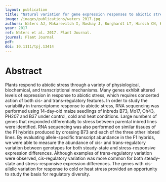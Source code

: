 ```yaml
---
layout: publication
title: "Natural variation for gene expression responses to abiotic stress in maize"
image: /images/publications/waters_2017.jpg
authors: Waters AJ, Makarevitch I, Noshay J, Burghardt LT, Hirsch CN, Hirsch CD, Springer NM.
year: 2017
ref: Waters et al. 2017. Plant Journal.
journal: Plant Journal
pdf: 
doi: 10.1111/tpj.13414
---
```


# Abstract

Plants respond to abiotic stress through a variety of physiological, biochemical, and transcriptional mechanisms. Many genes exhibit altered levels of expression in response to abiotic stress, which requires concerted action of both cis- and trans-regulatory features. In order to study the variability in transcriptome response to abiotic stress, RNA sequencing was performed using 14-day-old maize seedlings of inbreds B73, Mo17, Oh43, PH207 and B37 under control, cold and heat conditions. Large numbers of genes that responded differentially to stress between parental inbred lines were identified. RNA sequencing was also performed on similar tissues of the F1 hybrids produced by crossing B73 and each of the three other inbred lines. By evaluating allele-specific transcript abundance in the F1 hybrids, we were able to measure the abundance of cis- and trans-regulatory variation between genotypes for both steady-state and stress-responsive expression differences. Although examples of trans-regulatory variation were observed, cis-regulatory variation was more common for both steady-state and stress-responsive expression differences. The genes with cis-allelic variation for response to cold or heat stress provided an opportunity to study the basis for regulatory diversity.

